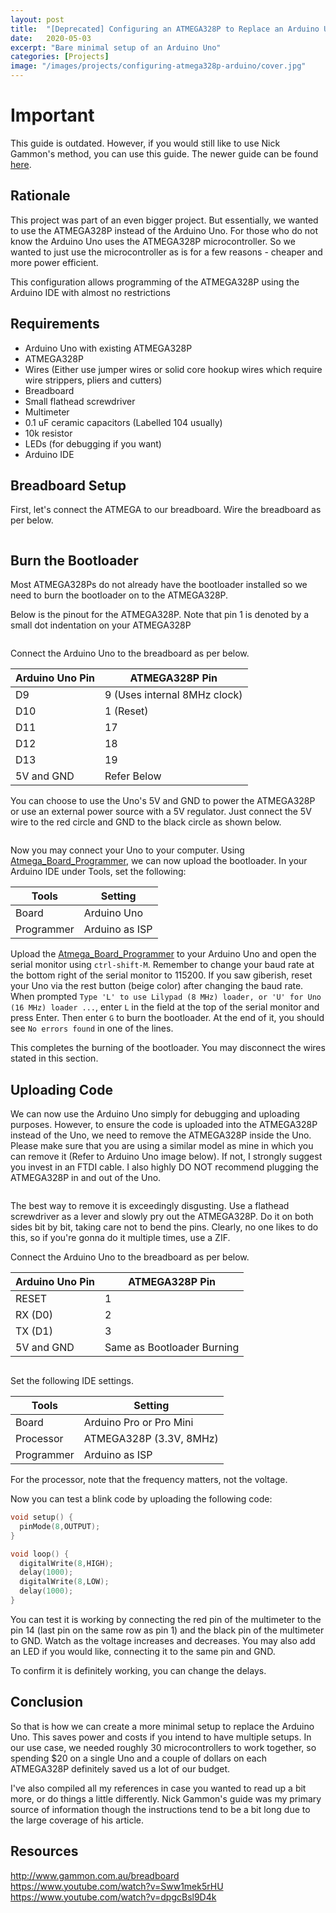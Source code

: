```yaml
---
layout: post
title:  "[Deprecated] Configuring an ATMEGA328P to Replace an Arduino Uno"
date:   2020-05-03
excerpt: "Bare minimal setup of an Arduino Uno"
categories: [Projects]
image: "/images/projects/configuring-atmega328p-arduino/cover.jpg"
---
```

# Important
This guide is outdated. However, if you would still like to use Nick Gammon's method, you can use this guide. The newer guide can be found [here](https://jloh02.github.io/projects/configuring-atmega328p-arduino/).

## Rationale
This project was part of an even bigger project. But essentially, we wanted to use the ATMEGA328P instead of the Arduino Uno. For those who do not know the Arduino Uno uses the ATMEGA328P microcontroller. So we wanted to just use the microcontroller as is for a few reasons - cheaper and more power efficient.

This configuration allows programming of the ATMEGA328P using the Arduino IDE with almost no restrictions

## Requirements
- Arduino Uno with existing ATMEGA328P
- ATMEGA328P
- Wires (Either use jumper wires or solid core hookup wires which require wire strippers, pliers and cutters)
- Breadboard
- Small flathead screwdriver
- Multimeter
- 0.1 uF ceramic capacitors (Labelled 104 usually)
- 10k resistor
- LEDs (for debugging if you want)
- Arduino IDE

## Breadboard Setup
First, let's connect the ATMEGA to our breadboard. Wire the breadboard as per below.

<img class="image normal" src="/images/projects/configuring-atmega328p-arduino/breadboard-wiring.jpg" alt>

## Burn the Bootloader
Most ATMEGA328Ps do not already have the bootloader installed so we need to burn the bootloader on to the ATMEGA328P.   

Below is the pinout for the ATMEGA328P. Note that pin 1 is denoted by a small dot indentation on your ATMEGA328P 

<img class="image normal" src="/images/projects/configuring-atmega328p-arduino/atmega-pinout.jpg" alt>

Connect the Arduino Uno to the breadboard as per below.

Arduino Uno Pin | ATMEGA328P Pin 
--- | --- 
D9 | 9 (Uses internal 8MHz clock)
D10 | 1 (Reset)
D11 | 17
D12 | 18
D13 | 19
5V and GND | Refer Below

You can choose to use the Uno's 5V and GND to power the ATMEGA328P or use an external power source with a 5V regulator. Just connect the 5V wire to the red circle and GND to the black circle as shown below.

<img class="image normal" src="/images/projects/configuring-atmega328p-arduino/breadboard-wiring-with-power-circle.png" alt>

Now you may connect your Uno to your computer. Using [Atmega_Board_Programmer](https://github.com/nickgammon/arduino_sketches/tree/master/Atmega_Board_Programmer), we can now upload the bootloader. In your Arduino IDE under Tools, set the following:

Tools | Setting 
--- | --- 
Board | Arduino Uno
Programmer | Arduino as ISP

Upload the [Atmega_Board_Programmer](https://github.com/nickgammon/arduino_sketches/tree/master/Atmega_Board_Programmer) to your Arduino Uno and open the serial monitor using `ctrl-shift-M`. Remember to change your baud rate at the bottom right of the serial monitor to 115200. If you saw giberish, reset your Uno via the rest button (beige color) after changing the baud rate. When prompted `Type 'L' to use Lilypad (8 MHz) loader, or 'U' for Uno (16 MHz) loader ...`, enter `L` in the field at the top of the serial monitor and press Enter. Then enter `G` to burn the bootloader. At the end of it, you should see `No errors found` in one of the lines.

This completes the burning of the bootloader. You may disconnect the wires stated in this section.

## Uploading Code
We can now use the Arduino Uno simply for debugging and uploading purposes. However, to ensure the code is uploaded into the ATMEGA328P instead of the Uno, we need to remove the ATMEGA328P inside the Uno. Please make sure that you are using a similar model as mine in which you can remove it (Refer to Arduino Uno image below). If not, I strongly suggest you invest in an FTDI cable. I also highly DO NOT recommend plugging the ATMEGA328P in and out of the Uno.

<img class="image normal" src="/images/projects/configuring-atmega328p-arduino/arduino-uno-with-atmega.jpg" alt>

The best way to remove it is exceedingly disgusting. Use a flathead screwdriver as a lever and slowly pry out the ATMEGA328P. Do it on both sides bit by bit, taking care not to bend the pins. Clearly, no one likes to do this, so if you're gonna do it multiple times, use a ZIF.

Connect the Arduino Uno to the breadboard as per below.

Arduino Uno Pin | ATMEGA328P Pin 
--- | --- 
RESET | 1
RX (D0) | 2
TX (D1) | 3
5V and GND | Same as Bootloader Burning

<img class="image normal" src="/images/projects/configuring-atmega328p-arduino/upload-wiring.jpg" alt>

Set the following IDE settings.

Tools | Setting 
--- | --- 
Board | Arduino Pro or Pro Mini
Processor | ATMEGA328P (3.3V, 8MHz)
Programmer | Arduino as ISP

For the processor, note that the frequency matters, not the voltage.

Now you can test a blink code by uploading the following code:
```cpp
void setup() {
  pinMode(8,OUTPUT);
}

void loop() {
  digitalWrite(8,HIGH);
  delay(1000);
  digitalWrite(8,LOW);
  delay(1000);
}
```

You can test it is working by connecting the red pin of the multimeter to the pin 14 (last pin on the same row as pin 1) and the black pin of the multimeter to GND. Watch as the voltage increases and decreases. You may also add an LED if you would like, connecting it to the same pin and GND.

To confirm it is definitely working, you can change the delays.

## Conclusion
So that is how we can create a more minimal setup to replace the Arduino Uno. This saves power and costs if you intend to have multiple setups. In our use case, we needed roughly 30 microcontrollers to work together, so spending $20 on a single Uno and a couple of dollars on each ATMEGA328P definitely saved us a lot of our budget.

I've also compiled all my references in case you wanted to read up a bit more, or do things a little differently. Nick Gammon's guide was my primary source of information though the instructions tend to be a bit long due to the large coverage of his article.

## Resources
<http://www.gammon.com.au/breadboard><br>
<https://www.youtube.com/watch?v=Sww1mek5rHU><br>
<https://www.youtube.com/watch?v=dpgcBsl9D4k>
